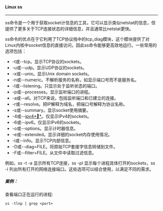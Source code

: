 #### Linux ss

---

ss命令是一个用于获取socket计信息的工具，它可以显示类似netstat的信息，但提供了更多关于TCP连接状态的详细信息，并且通常比netstat更快。

ss命令的优点在于它利用了TCP协议栈中的tcp_diag模块，这个模块提供了对Linux内核中socket信息的直接访问，因此ss命令能够更高效地运行。一些常用的选项包括：

- -t或--tcp。显示TCP协议的sockets。
- -u或--udp。显示UDP协议的sockets。
- -x或--unix。显示Unix domain sockets。
- -n或--numeric。不解析服务的名称，如显示端口号而不是服务名。
- -l或--listening。只显示处于监听状态的端口。
- -p或--processes。显示监听端口的进程。
- -a或--all。对TCP来说，包括监听端口和已建立的连接。
- -r或--resolve。把IP解释为域名，把端口号解释为协议名称。
- -s或--summary。显示socket使用摘要。
- -4或--[ipv4**](https://www.baidu.com/s?wd=ipv4&usm=3&ie=utf-8&rsv_pq=b259c4aa01763bcf&oq=ss命令详解&rsv_t=d447y0U4MrVevpMj8HIrWECKzUVxtFRnAaiIN%2Ft2%2B9aMqXK%2BHsnWaJzd%2ByY&sa=re_dqa_zy&icon=1)。仅显示IPv4的sockets。
- -6或--ipv6。仅显示IPv6的sockets。
- -o或--options。显示计时器信息。
- -e或--extended。显示详细的socket内存使用情况。
- -i或--info。显示TCP内部信息。
- -D或--diag=FILE。将原始TCP套接字信息转储到文件。
- -F或--filter=FILE。从文件中读取过滤信息。

例如，ss -t -a 显示所有TCP连接，ss -pl 显示每个进程具体打开的sockets，ss -l 列出所有打开的网络连接端口。这些选项可以结合使用，以满足不同的需求。

##### 案例：

查看端口正在运行的进程:

```
ss -tlnp | grep <port>
```


